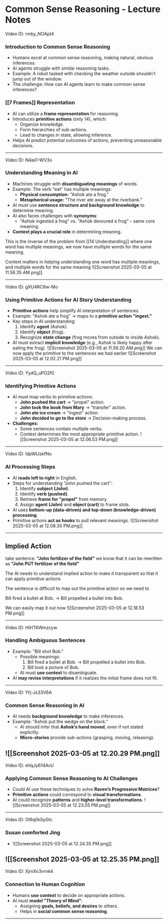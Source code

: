 # Common Sense Reasoning - Lecture Notes

Video ID: rmby_NOApI4
### Introduction to Common Sense Reasoning
- Humans excel at common sense reasoning, making natural, obvious inferences.
- AI agents struggle with similar reasoning tasks.
- Example: A robot tasked with checking the weather outside shouldn't jump out of the window.
- The challenge: How can AI agents learn to make common sense inferences?

### [[7 Frames]] Representation
- AI can utilize a **frame representation** for reasoning.
- Introduces **primitive actions** (only 14), which:
  - Organize knowledge.
  - Form hierarchies of sub-actions.
  - Lead to changes in state, allowing inference.
- Helps AI predict potential outcomes of actions, preventing unreasonable decisions.

---

Video ID: N4aii1-WV3o
### Understanding Meaning in AI
- Machines struggle with **disambiguating meanings** of words.
- Example: The verb "eat" has multiple meanings:
  - **Physical consumption:** "Ashok ate a frog."
  - **Metaphorical usage:** "The river ate away at the riverbank."
- AI must use **sentence structure and background knowledge** to determine meaning.
- AI also faces challenges with **synonyms**:
  - "Ashok ingested a frog" vs. "Ashok devoured a frog" – same core meaning.
- **Context plays a crucial role** in determining meaning.

This is the inverse of the problem from [[14 Understanding]] where one word has multiple meanings, we now have multiple words for the same meaning. 

Context matters in helping understanding one word has multiple meanings, and multiple words for the same meaning
![[Screenshot 2025-03-05 at 11.56.35 AM.png]]

---

Video ID: gXU4RC6w-Mo
### Using Primitive Actions for AI Story Understanding
- **Primitive actions** help simplify AI interpretation of sentences.
- Example: "Ashok ate a frog" → maps to a **primitive action "ingest."**
- Key steps in AI understanding:
  1. Identify **agent** (Ashok).
  2. Identify **object** (frog).
  3. Recognize **state change** (frog moves from outside to inside Ashok).
- AI must extract **implicit knowledge** (e.g., Ashok is likely happy after eating the frog).
![[Screenshot 2025-03-05 at 11.59.20 AM.png]]
We can now apply the primitive to the sentences we had earlier
![[Screenshot 2025-03-05 at 12.02.21 PM.png]]

---

Video ID: YydQ_uPO2f0
### Identifying Primitive Actions
- AI must map verbs to primitive actions:
  - **John pushed the cart** → "propel" action.
  - **John took the book from Mary** → "transfer" action.
  - **John ate ice cream** → "ingest" action.
  - **John decided to go to the store** → Decision-making process.
- **Challenges:**
  - Some sentences contain multiple verbs.
  - Context determines the most appropriate primitive action.
![[Screenshot 2025-03-05 at 12.06.53 PM.png]]
---

Video ID: IdpWlJskfNo
### AI Processing Steps
- AI **reads left to right** in English.
- Steps for understanding "John pushed the cart":
  1. Identify **subject (John)**.
  2. Identify **verb (pushed)**.
  3. Retrieve **frame for "propel"** from memory.
  4. Assign **agent (John)** and **object (cart)** to frame slots.
- AI uses **bottom-up (data-driven) and top-down (knowledge-driven) processing**.
- Primitive actions **act as hooks** to pull relevant meanings.
![[Screenshot 2025-03-05 at 12.08.30 PM.png]]

---
## Implied Action 

take sentence: **"John fertilizer of the field"**
we know that it can be rewritten as **"John PUT fertilizer of the field"**

The AI needs to understand implied action to make it transparent so that it can apply primitive actions 

The sentence is difficult to map out the primitive action so we need to 

Bill fired a bullet at Bob. → Bill propelled a bullet into Bob.

We can easily map it out now
![[Screenshot 2025-03-05 at 12.18.53 PM.png]]



---

Video ID: HIHT6Wmzcyw
### Handling Ambiguous Sentences
- Example: "Bill shot Bob."
  - Possible meanings:
    1. Bill fired a bullet at Bob. → Bill propelled a bullet into Bob.
    2. Bill took a picture of Bob.
  - AI must **use context** to disambiguate.
- AI **may revise interpretations** if it realizes the initial frame does not fit.

---

Video ID: 1Yj-Js33V6A
### Common Sense Reasoning in AI
- AI needs **background knowledge** to make inferences.
- Example: "Ashok put the wedge on the block."
  - AI should infer that **Ashok’s hand moved**, even if not stated explicitly.
  - **Micro-stories** provide sub-actions (grasping, moving, releasing).

![[Screenshot 2025-03-05 at 12.20.29 PM.png]]
---

Video ID: eVqJy614AvU
### Applying Common Sense Reasoning to AI Challenges
- Could AI use these techniques to solve **Raven’s Progressive Matrices**?
- **Primitive actions** could correspond to **visual transformations**.
- AI could recognize **patterns** and **higher-level transformations**.
![[Screenshot 2025-03-05 at 12.23.05 PM.png]]
---

Video ID: Ol9q0kSyGtc
### Susan comforted Jing
-  ![[Screenshot 2025-03-05 at 12.24.35 PM.png]]

![[Screenshot 2025-03-05 at 12.25.35 PM.png]]
---

Video ID: XjmXo3vrnk4
### Connection to Human Cognition
- Humans **use context** to decide on appropriate actions.
- AI must **model "Theory of Mind"**:
  - Assigning **goals, beliefs, and desires** to others.
  - Helps in **social common sense reasoning**.

---
